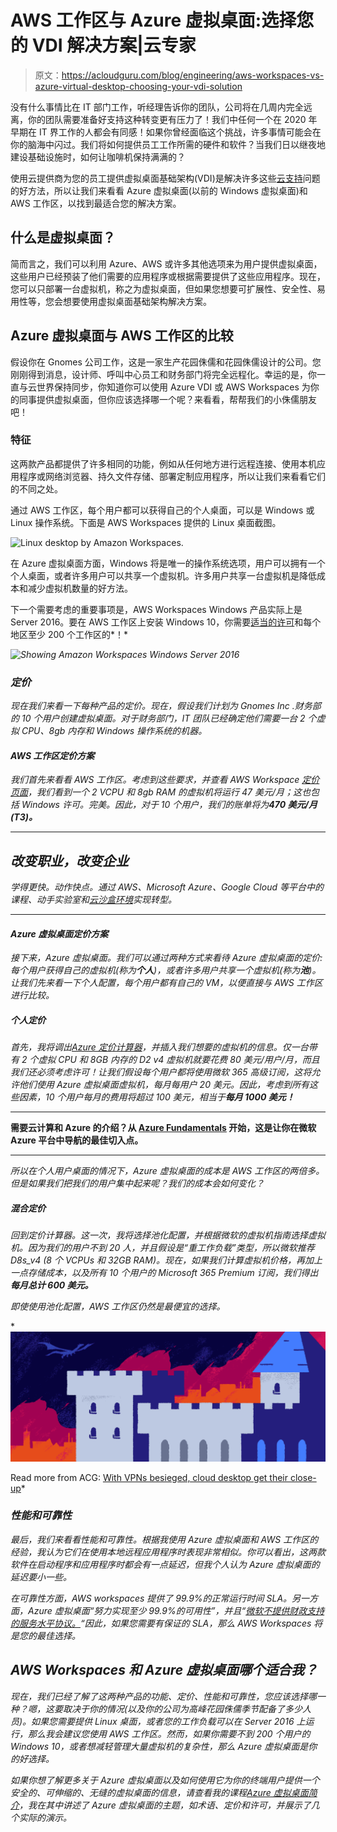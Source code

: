 # AWS 工作区与 Azure 虚拟桌面:选择您的 VDI 解决方案|云专家

> 原文：<https://acloudguru.com/blog/engineering/aws-workspaces-vs-azure-virtual-desktop-choosing-your-vdi-solution>

没有什么事情比在 IT 部门工作，听经理告诉你的团队，公司将在几周内完全远离，你的团队需要准备好支持这种转变更有压力了！我们中任何一个在 2020 年早期在 IT 界工作的人都会有同感！如果你曾经面临这个挑战，许多事情可能会在你的脑海中闪过。我们将如何提供员工工作所需的硬件和软件？当我们日以继夜地建设基础设施时，如何让咖啡机保持满满的？

使用云提供商为您的员工提供虚拟桌面基础架构(VDI)是解决许多这些[云支持](https://acloudguru.com/platform/accelerator-program)问题的好方法，所以让我们来看看 Azure 虚拟桌面(以前的 Windows 虚拟桌面)和 AWS 工作区，以找到最适合您的解决方案。

## 什么是虚拟桌面？

简而言之，我们可以利用 Azure、AWS 或许多其他选项来为用户提供虚拟桌面，这些用户已经预装了他们需要的应用程序或根据需要提供了这些应用程序。现在，您可以只部署一台虚拟机，称之为虚拟桌面，但如果您想要可扩展性、安全性、易用性等，您会想要使用虚拟桌面基础架构解决方案。

## Azure 虚拟桌面与 AWS 工作区的比较

假设你在 Gnomes 公司工作，这是一家生产花园侏儒和花园侏儒设计的公司。您刚刚得到消息，设计师、呼叫中心员工和财务部门将完全远程化。幸运的是，你一直与云世界保持同步，你知道你可以使用 Azure VDI 或 AWS Workspaces 为你的同事提供虚拟桌面，但你应该选择哪一个呢？来看看，帮帮我们的小侏儒朋友吧！

### 特征

这两款产品都提供了许多相同的功能，例如从任何地方进行远程连接、使用本机应用程序或网络浏览器、持久文件存储、部署定制应用程序，所以让我们来看看它们的不同之处。

通过 AWS 工作区，每个用户都可以获得自己的个人桌面，可以是 Windows 或 Linux 操作系统。下面是 AWS Workspaces 提供的 Linux 桌面截图。

![Linux desktop by Amazon Workspaces.](img/b5bbd37b4c1d81d6e4a8b779ef267dec.png)

在 Azure 虚拟桌面方面，Windows 将是唯一的操作系统选项，用户可以拥有一个个人桌面，或者许多用户可以共享一个虚拟机。许多用户共享一台虚拟机是降低成本和减少虚拟机数量的好方法。

下一个需要考虑的重要事项是，AWS Workspaces Windows 产品实际上是 Server 2016。要在 AWS 工作区上安装 Windows 10，你需要[适当的许可](https://docs.aws.amazon.com/workspaces/latest/adminguide/byol-windows-images.html)和每个地区至少 200 个工作区的*！*

*![Showing Amazon Workspaces Windows Server 2016](img/9bdf9851d3ad22475ed7cf8fb3044910.png)*

### *定价*

*现在我们来看一下每种产品的定价。现在，假设我们计划为 Gnomes Inc .财务部的 10 个用户创建虚拟桌面。对于财务部门，IT 团队已经确定他们需要一台 2 个虚拟 CPU、8gb 内存和 Windows 操作系统的机器。*

#### *AWS 工作区定价方案*

*我们首先来看看 AWS 工作区。考虑到这些要求，并查看 AWS Workspace [定价页面](https://aws.amazon.com/workspaces/pricing)，我们看到一个 2 VCPU 和 8gb RAM 的虚拟机将运行 47 美元/月；这也包括 Windows 许可。完美。因此，对于 10 个用户，我们的账单将为**470 美元/月(T3)。***

* * *

## ***改变职业，改变企业***

*学得更快。动作快点。通过 AWS、Microsoft Azure、Google Cloud 等平台中的课程、动手实验室和[云沙盒环境](https://acloudguru.com/platform/cloud-sandbox-playgrounds)实现转型。*

* * *

#### *Azure 虚拟桌面定价方案*

*接下来，Azure 虚拟桌面。我们可以通过两种方式来看待 Azure 虚拟桌面的定价:每个用户获得自己的虚拟机(称为**个人**)，或者许多用户共享一个虚拟机(称为**池**)。让我们先来看一下个人配置，每个用户都有自己的 VM，以便直接与 AWS 工作区进行比较。*

##### *个人定价*

*首先，我将调出[Azure 定价计算器](https://azure.microsoft.com/en-us/pricing/calculator/)，并插入我们想要的虚拟机的信息。仅一台带有 2 个虚拟 CPU 和 8GB 内存的 D2 v4 虚拟机就要花费 80 美元/用户/月，而且我们还必须考虑许可！让我们假设每个用户都将使用微软 365 高级订阅，这将允许他们使用 Azure 虚拟桌面虚拟机，每月每用户 20 美元。因此，考虑到所有这些因素，10 个用户每月的费用将超过 100 美元，相当于**每月 1000 美元！***

* * *

**需要云计算和 Azure 的介绍？从 [Azure Fundamentals](https://acloudguru.com/course/az-900-microsoft-azure-fundamentals) 开始，这是让你在微软 Azure 平台中导航的最佳切入点。**

* * *

*所以在个人用户桌面的情况下，Azure 虚拟桌面的成本是 AWS 工作区的两倍多。但是如果我们把我们的用户集中起来呢？我们的成本会如何变化？*

##### *混合定价*

*回到定价计算器。这一次，我将选择池化配置，并根据微软的虚拟机指南选择虚拟机。因为我们的用户不到 20 人，并且假设是“重工作负载”类型，所以微软推荐 D8s_v4 (8 个 VCPUs 和 32GB RAM)。现在，如果我们计算虚拟机价格，再加上一点存储成本，以及所有 10 个用户的 Microsoft 365 Premium 订阅，我们得出**每月总计 600 美元。***

*即使使用池化配置，AWS 工作区仍然是最便宜的选择。*

*[![workspaces and vpns](img/e1670b67db6b4a8da8dad268fc93b57b.png)](https://acloudguru.com/blog/engineering/vpn-cloud-desktop-amazon-workspaces)

Read more from ACG: [With VPNs besieged, cloud desktop get their close-up](https://acloudguru.com/blog/engineering/vpn-cloud-desktop-amazon-workspaces)* 

### *性能和可靠性*

*最后，我们来看看性能和可靠性。根据我使用 Azure 虚拟桌面和 AWS 工作区的经验，我认为它们在使用本地远程应用程序时表现非常相似。你可以看出，这两款软件在启动程序和应用程序时都会有一点延迟，但我个人认为 Azure 虚拟桌面的延迟要小一些。*

*在可靠性方面，AWS workspaces 提供了 99.9%的正常运行时间 SLA。另一方面，Azure 虚拟桌面“努力实现至少 99.9%的可用性”，并且“[微软不提供财政支持的服务水平协议。](https://azure.microsoft.com/en-us/support/legal/sla/virtual-desktop/v1_0/)“因此，如果您需要有保证的 SLA，那么 AWS Workspaces 将是您的最佳选择。*

## *AWS Workspaces 和 Azure 虚拟桌面哪个适合我？*

*现在，我们已经了解了这两种产品的功能、定价、性能和可靠性，您应该选择哪一种？嗯，这要取决于你的情况(以及你的公司为高峰花园侏儒季节配备了多少人员)。如果您需要提供 Linux 桌面，或者您的工作负载可以在 Server 2016 上运行，那么我会建议您使用 AWS 工作区。然而，如果你需要不到 200 个用户的 Windows 10，或者想减轻管理大量虚拟机的复杂性，那么 Azure 虚拟桌面是你的好选择。*

*如果你想了解更多关于 Azure 虚拟桌面以及如何使用它为你的终端用户提供一个安全的、可伸缩的、无缝的虚拟桌面的信息，请查看我的课程[Azure 虚拟桌面简介](https://acloudguru.com/course/introduction-to-azure-virtual-desktop)，我在其中讲述了 Azure 虚拟桌面的主题，如术语、定价和许可，并展示了几个实际的演示。*